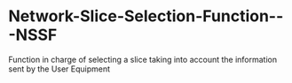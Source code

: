 # Network-Slice-Selection-Function---NSSF
Function in charge of selecting a slice taking into account the information sent by the User Equipment

